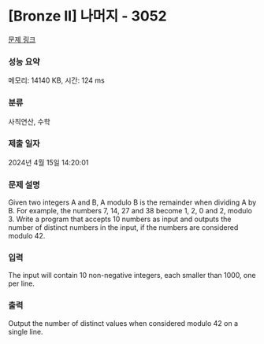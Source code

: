 # [Bronze II] 나머지 - 3052 

[문제 링크](https://www.acmicpc.net/problem/3052) 

### 성능 요약

메모리: 14140 KB, 시간: 124 ms

### 분류

사칙연산, 수학

### 제출 일자

2024년 4월 15일 14:20:01

### 문제 설명

<p>Given two integers A and B, A modulo B is the remainder when dividing A by B. For example, the numbers 7, 14, 27 and 38 become 1, 2, 0 and 2, modulo 3. Write a program that accepts 10 numbers as input and outputs the number of distinct numbers in the input, if the numbers are considered modulo 42.</p>

### 입력 

 <p>The input will contain 10 non-negative integers, each smaller than 1000, one per line. </p>

### 출력 

 <p>Output the number of distinct values when considered modulo 42 on a single line. </p>

